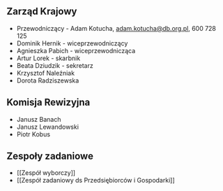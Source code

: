 ## Zarząd Krajowy
* Przewodniczący - Adam Kotucha, adam.kotucha@db.org.pl, 600 728 125
* Dominik Hernik - wiceprzewodniczący
* Agnieszka Pabich - wiceprzewodnicząca
* Artur Lorek - skarbnik
* Beata Dziudzik - sekretarz
* Krzysztof Naleźniak
* Dorota Radziszewska

## Komisja Rewizyjna
* Janusz Banach
* Janusz Lewandowski
* Piotr Kobus

## Zespoły zadaniowe
* [[Zespół wyborczy]]
* [[Zespół zadaniowy ds Przedsiębiorców i Gospodarki]]
